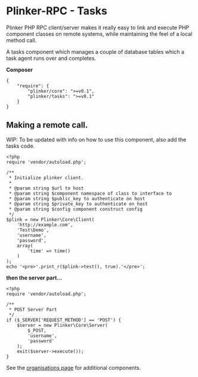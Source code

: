 **Plinker-RPC - Tasks**
=========

Plinker PHP RPC client/server makes it really easy to link and execute PHP component classes on remote systems, while maintaining the feel of a local method call.

A tasks component which manages a couple of database tables which a task agent runs over and completes.

**Composer**

    {
    	"require": {
    		"plinker/core": ">=v0.1",
    		"plinker/tasks": ">=v0.1"
    	}
    }



Making a remote call.
--------------------

WIP: To be updated with info on how to use this component, also add the tasks code.


    <?php
    require 'vendor/autoload.php';

    /**
     * Initialize plinker client.
     *
     * @param string $url to host
     * @param string $component namespace of class to interface to
     * @param string $public_key to authenticate on host
     * @param string $private_key to authenticate on host
     * @param string $config component construct config
     */
    $plink = new Plinker\Core\Client(
        'http://example.com',
        'Test\Demo',
        'username',
        'password',
        array(
            'time' => time()
        )
    );
    echo '<pre>'.print_r($plink->test(), true).'</pre>';


**then the server part...**

    <?php
    require 'vendor/autoload.php';

    /**
     * POST Server Part
     */
    if ($_SERVER['REQUEST_METHOD'] == 'POST') {
        $server = new Plinker\Core\Server(
            $_POST,
            'username',
            'password'
        );
        exit($server->execute());
    }

See the [organisations page](https://github.com/plinker-rpc) for additional components.